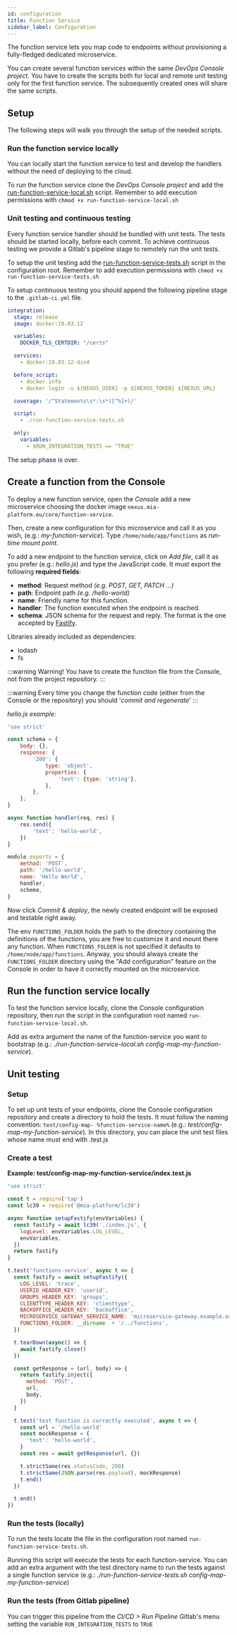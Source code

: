 ```yaml
---
id: configuration
title: Function Service
sidebar_label: Configuration
---
```

The function service lets you map code to endpoints without provisioning a fully-fledged dedicated microservice.

You can create several function services within the same  _DevOps Console project_.
You have to create the scripts both for local and remote unit testing only for the first function service. The subsequently created ones will share the same scripts.

## Setup

The following steps will walk you through the setup of the needed scripts.

### Run the function service locally

You can locally start the function service to test and develop the handlers without the need of deploying to the cloud.

To run the function service clone the _DevOps Console project_ and add the [run-function-service-local.sh](run-function-service-local.sh) script. Remember to add execution permissions with `chmod +x run-function-service-local.sh`

### Unit testing and continuous testing

Every function service handler should be bundled with unit tests. The tests should be started locally, before each commit.
To achieve continuous testing we provide a Gitlab's pipeline stage to remotely run the unit tests.

To setup the unit testing add the [run-function-service-tests.sh](run-function-service-tests.sh) script in the configuration root. Remember to add execution permissions with `chmod +x run-function-service-tests.sh`


To setup continuous testing you should append the following pipeline stage to the ```.gitlab-ci.yml``` file.

```yaml
integration:
  stage: release
  image: docker:19.03.12

  variables:
    DOCKER_TLS_CERTDIR: "/certs"

  services:
    - docker:19.03.12-dind

  before_script:
    - docker info
    - docker login -u ${NEXUS_USER} -p ${NEXUS_TOKEN} ${NEXUS_URL}

  coverage: '/^Statements\s*:\s*([^%]+)/'

  script:
    - ./run-function-service-tests.sh

  only:
    variables:
      - $RUN_INTEGRATION_TESTS == "TRUE"
```

The setup phase is over.

## Create a function from the Console

To deploy a new function service, open the _Console_ add a new microservice choosing the docker image ```nexus.mia-platform.eu/core/function-service```.

Then, create a new configuration for this microservice and call it as you wish, (e.g.: _my-function-service_).
Type ```/home/node/app/functions``` as _run-time mount point_.

To add a new endpoint to the function service, click on _Add file_, call it as you prefer (e.g.: _hello.js_) and type the JavaScript code. It must export the following **required fields**:

- **method**: Request method _(e.g. POST, GET, PATCH ...)_
- **path**: Endpoint path _(e.g. /hello-world)_
- **name**: Friendly name for this function.
- **handler**: The function executed when the endpoint is reached.
- **schema**: JSON schema for the request and reply. The format is the one accepted by [Fastify](https://www.fastify.io/docs/latest/Validation-and-Serialization).

Libraries already included as dependencies:

* lodash
* fs

:::warning
Warning! You have to create the function file from the Console, not from the project repository.
:::

:::warning
Every time you change the function code (either from the Console or the repository) you should '_commit and regenerate_'
:::

*_hello.js_ example:*

```javascript
'use strict'

const schema = {
    body: {},
    response: {
        '200': {
            type: 'object',
            properties: {
                'text': {type: 'string'},
            },
        },
    },
}

async function handler(req, res) {
    res.send({
        'text': 'hello-world',
    })
}

module.exports = {
    method: 'POST',
    path: '/hello-world',
    name: 'Hello World',
    handler,
    schema,
}
```

Now click *Commit & deploy*, the newly created endpoint will be exposed and testable right away.

The env ```FUNCTIONS_FOLDER``` holds the path to the directory containing the definitions of the functions,
you are free to customize it and mount there any function.
When ```FUNCTIONS_FOLDER``` is not specified it defaults to ```/home/node/app/functions```.
Anyway, you should always create the ```FUNCTIONS_FOLDER``` directory using the "Add configuration" feature on the Console in order to have it correctly mounted on the microservice.

## Run the function service locally

To test the function service locally, clone the Console configuration repository, then run the script in the configuration root named ```run-function-service-local.sh```.

Add as extra argument the name of the function-service you want to bootstrap
(e.g.: _./run-function-service-local.sh config-map-my-function-service_).

## Unit testing

### Setup

To set up unit tests of your endpoints, clone the Console configuration repository and create a directory to hold the tests. It must follow the naming convention: ```test/config-map- %function-service-name%``` (e.g.: _test/config-map-my-function-service_).
In this directory, you can place the unit test files whose name must end with .test.js

### Create a test

**Example: test/config-map-my-function-service/index.test.js**

```javascript
'use strict'

const t = require('tap')
const lc39 = require('@mia-platform/lc39')

async function setupFastify(envVariables) {
  const fastify = await lc39('./index.js', {
    logLevel: envVariables.LOG_LEVEL,
    envVariables,
  })
  return fastify
}

t.test('functions-service', async t => {
  const fastify = await setupFastify({
    LOG_LEVEL: 'trace',
    USERID_HEADER_KEY: 'userid',
    GROUPS_HEADER_KEY: 'groups',
    CLIENTTYPE_HEADER_KEY: 'clienttype',
    BACKOFFICE_HEADER_KEY: 'backoffice',
    MICROSERVICE_GATEWAY_SERVICE_NAME: 'microservice-gateway.example.org',
    FUNCTIONS_FOLDER: __dirname  + '/../functions',
  })

  t.tearDown(async() => {
    await fastify.close()
  })

  const getResponse = (url, body) => {
    return fastify.inject({
      method: 'POST',
      url,
      body,
    })
  }

  t.test('test function is correctly executed', async t => {
    const url = '/hello-world'
    const mockResponse = {
      'text': 'hello-world',
    }
    const res = await getResponse(url, {})

    t.strictSame(res.statusCode, 200)
    t.strictSame(JSON.parse(res.payload), mockResponse)
    t.end()
  })

  t.end()
})
```

### Run the tests (locally)

To run the tests locate the file in the configuration root named ```run-function-service-tests.sh```.

Running this script will execute the tests for each function-service.
You can add an extra argument with the test directory name to run the tests against a single function service (e.g.: _./run-function-service-tests.sh config-map-my-function-service_)

### Run the tests (from Gitlab pipeline)

You can trigger this pipeline from the _CI/CD > Run Pipeline_ Gitlab's menu setting the variable ```RUN_INTEGRATION_TESTS``` to ```TRUE```
